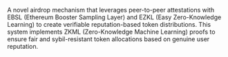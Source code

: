A novel airdrop mechanism that leverages peer-to-peer attestations with EBSL (Ethereum Booster Sampling Layer) and EZKL (Easy Zero-Knowledge Learning) to create verifiable reputation-based token distributions. This system implements ZKML (Zero-Knowledge Machine Learning) proofs to ensure fair and sybil-resistant token allocations based on genuine user reputation.
